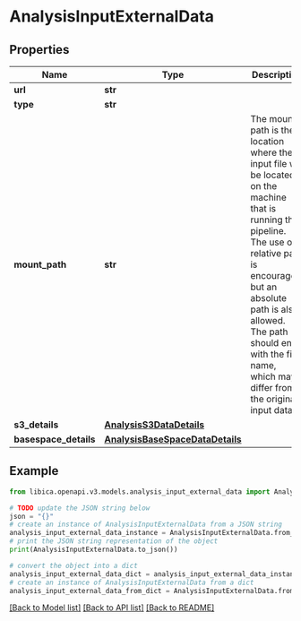 # AnalysisInputExternalData


## Properties

Name | Type | Description | Notes
------------ | ------------- | ------------- | -------------
**url** | **str** |  | 
**type** | **str** |  | 
**mount_path** | **str** | The mount path is the location where the input file will be located on the machine that is running the pipeline. The use of a relative path is encouraged, but an absolute path is also allowed. The path should end with the file name, which may differ from the original input data. | [optional] 
**s3_details** | [**AnalysisS3DataDetails**](AnalysisS3DataDetails.md) |  | [optional] 
**basespace_details** | [**AnalysisBaseSpaceDataDetails**](AnalysisBaseSpaceDataDetails.md) |  | [optional] 

## Example

```python
from libica.openapi.v3.models.analysis_input_external_data import AnalysisInputExternalData

# TODO update the JSON string below
json = "{}"
# create an instance of AnalysisInputExternalData from a JSON string
analysis_input_external_data_instance = AnalysisInputExternalData.from_json(json)
# print the JSON string representation of the object
print(AnalysisInputExternalData.to_json())

# convert the object into a dict
analysis_input_external_data_dict = analysis_input_external_data_instance.to_dict()
# create an instance of AnalysisInputExternalData from a dict
analysis_input_external_data_from_dict = AnalysisInputExternalData.from_dict(analysis_input_external_data_dict)
```
[[Back to Model list]](../README.md#documentation-for-models) [[Back to API list]](../README.md#documentation-for-api-endpoints) [[Back to README]](../README.md)


